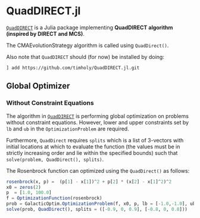 # QuadDIRECT.jl
[`QuadDIRECT`](https://github.com/timholy/QuadDIRECT.jl) is a Julia package implementing **QuadDIRECT algorithm (inspired by DIRECT and MCS)**. 

The CMAEvolutionStrategy algorithm is called using `QuadDirect()`. 

Also note that `QuadDIRECT` should (for now) be installed by doing:

`] add https://github.com/timholy/QuadDIRECT.jl.git`


## Global Optimizer
### Without Constraint Equations
The algorithm in [`QuadDIRECT`](https://github.com/timholy/QuadDIRECT.jl) is performing global optimization on problems without
constraint equations. However, lower and upper constraints set by `lb` and `ub` in the `OptimizationProblem` are required.

Furthermore, `QuadDirect` requires `splits` which is a list of 3-vectors with initial locations at which to evaluate the function (the values must be in strictly increasing order and lie within the specified bounds) such that
`solve(problem, QuadDirect(), splits)`.

The Rosenbrock function can optimized using the `QuadDirect()` as follows:

```julia
rosenbrock(x, p) =  (p[1] - x[1])^2 + p[2] * (x[2] - x[1]^2)^2
x0 = zeros(2)
p  = [1.0, 100.0]
f = OptimizationFunction(rosenbrock)
prob = GalacticOptim.OptimizationProblem(f, x0, p, lb = [-1.0,-1.0], ub = [1.0,1.0])
solve(prob, QuadDirect(), splits = ([-0.9, 0, 0.9], [-0.8, 0, 0.8]))
```
    
    

